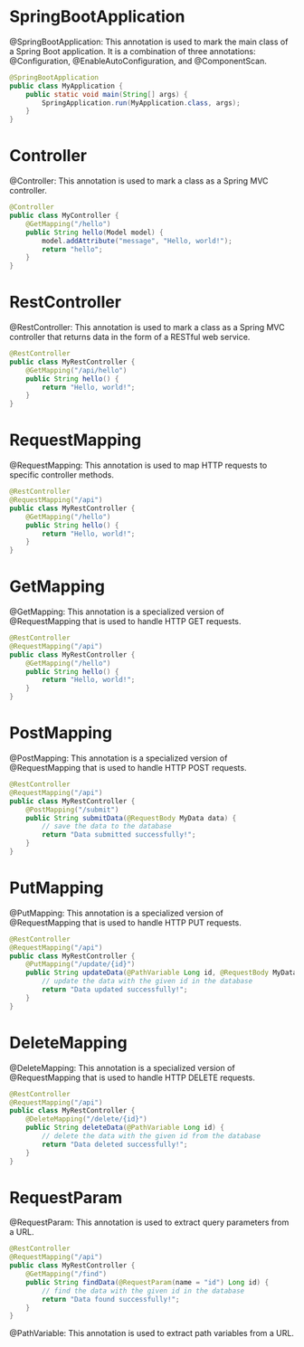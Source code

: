 # SpringBootApplication
@SpringBootApplication: This annotation is used to mark the main class of a Spring Boot application. It is a combination of three annotations: @Configuration, @EnableAutoConfiguration, and @ComponentScan.
``` java
@SpringBootApplication
public class MyApplication {
    public static void main(String[] args) {
        SpringApplication.run(MyApplication.class, args);
    }
}
```
# Controller
@Controller: This annotation is used to mark a class as a Spring MVC controller.
``` java
@Controller
public class MyController {
    @GetMapping("/hello")
    public String hello(Model model) {
        model.addAttribute("message", "Hello, world!");
        return "hello";
    }
}
```

# RestController
@RestController: This annotation is used to mark a class as a Spring MVC controller that returns data in the form of a RESTful web service.
``` java
@RestController
public class MyRestController {
    @GetMapping("/api/hello")
    public String hello() {
        return "Hello, world!";
    }
}
```

# RequestMapping
@RequestMapping: This annotation is used to map HTTP requests to specific controller methods.
``` java
@RestController
@RequestMapping("/api")
public class MyRestController {
    @GetMapping("/hello")
    public String hello() {
        return "Hello, world!";
    }
}
```

# GetMapping
@GetMapping: This annotation is a specialized version of @RequestMapping that is used to handle HTTP GET requests.
``` java
@RestController
@RequestMapping("/api")
public class MyRestController {
    @GetMapping("/hello")
    public String hello() {
        return "Hello, world!";
    }
}
```

# PostMapping
@PostMapping: This annotation is a specialized version of @RequestMapping that is used to handle HTTP POST requests.
``` java
@RestController
@RequestMapping("/api")
public class MyRestController {
    @PostMapping("/submit")
    public String submitData(@RequestBody MyData data) {
        // save the data to the database
        return "Data submitted successfully!";
    }
}
```

# PutMapping
@PutMapping: This annotation is a specialized version of @RequestMapping that is used to handle HTTP PUT requests.
``` java
@RestController
@RequestMapping("/api")
public class MyRestController {
    @PutMapping("/update/{id}")
    public String updateData(@PathVariable Long id, @RequestBody MyData data) {
        // update the data with the given id in the database
        return "Data updated successfully!";
    }
}
```

# DeleteMapping
@DeleteMapping: This annotation is a specialized version of @RequestMapping that is used to handle HTTP DELETE requests.
``` java
@RestController
@RequestMapping("/api")
public class MyRestController {
    @DeleteMapping("/delete/{id}")
    public String deleteData(@PathVariable Long id) {
        // delete the data with the given id from the database
        return "Data deleted successfully!";
    }
}
```

# RequestParam
@RequestParam: This annotation is used to extract query parameters from a URL.
``` java
@RestController
@RequestMapping("/api")
public class MyRestController {
    @GetMapping("/find")
    public String findData(@RequestParam(name = "id") Long id) {
        // find the data with the given id in the database
        return "Data found successfully!";
    }
}
```




@PathVariable: This annotation is used to extract path variables from a URL.